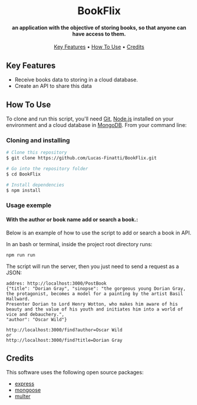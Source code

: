 <h1 align="center"> BookFlix </h1>

<h4 align="center"> an application with the objective of storing books, so that anyone can have access to them. </h4>

<p align="center">
  <a href="#key-features">Key Features</a> •
  <a href="#how-to-use">How To Use</a> •
  <a href="#credits">Credits</a>
</p>

## Key Features

* Receive books data to storing in a cloud database.
* Create an API to share this data

## How To Use

To clone and run this script, you'll need [Git](https://git-scm.com), [Node.js](https://nodejs.org/en/) installed on your environment and a cloud database in [MongoDB](https://www.mongodb.com/pt-br). From your command line:

### Cloning and installing

```bash
# Clone this repository
$ git clone https://github.com/Lucas-Finatti/BookFlix.git

# Go into the repository folder
$ cd BookFlix

# Install dependencies
$ npm install

```

### Usage exemple


#### With the author or book name add or search a book.:
Below is an example of how to use the script to add or search a book in API.

In an bash or terminal, inside the project root directory runs:

```bash
npm run run 
```

The script will run the server, then you just need to send a request as a JSON:

```Post EX:
addres: http://localhost:3000/PostBook
{"title": "Dorian Gray", "sinopse": "the gorgeous young Dorian Gray, the protagonist, becomes a model for a painting by the artist Basil Hallward. 
Presenter Dorian to Lord Henry Wotton, who makes him aware of his beauty and the value of his youth and initiates him into a world of vice and debauchery.",
"author": "Oscar Wild"}
```
```Get One EX:
http://localhost:3000/find?author=Oscar Wild
or
http://localhost:3000/find?title=Dorian Gray
```

## Credits

This software uses the following open source packages:

- [express](https://expressjs.com/pt-br/)
- [mongoose](https://mongoosejs.com/)
- [multer](https://www.npmjs.com/package/multer)
